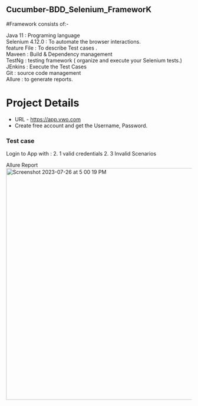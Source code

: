 ## Cucumber-BDD_Selenium_FrameworK

#Framework consists of:-

Java 11          :   Programing language <br />
Selenium 4.12.0  :   To automate the browser interactions.<br />
feature File     :   To describe Test cases .<br />
Maveen           :   Build & Dependency management<br />
TestNg           :   testing framework ( organize and execute your Selenium tests.)<br />
JEnkins          :   Execute the Test Cases<br />
Git              :   source code management<br />
Allure           :   to generate reports.


# Project Details
- URL - https://app.vwo.com
- Create free account and get the Username, Password.

### Test case

Login to App with :
2. 1 valid credentials
2. 3 Invalid Scenarios

Allure Report
<img width="629" alt="Screenshot 2023-07-26 at 5 00 19 PM" src="https://github.com/PramodDutta/CucumberBDDSeleniumTestNG/assets/1409610/3d2a1c28-5fdf-48f7-a07d-35cb85e3997e">
